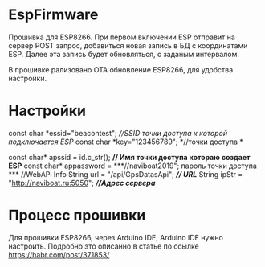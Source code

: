 # EspFirmware
Прошивка для ESP8266.
При первом включении ESP отправит на сервер POST запрос, добавиться новая запись в БД с координатами ESP. Далее эта запись будет обновляться, с заданым интервалом.

В прошивке рализовано OTA обновление ESP8266, для удобства настройки.

# Настройки 

const char *essid="beacontest"; *//SSID точки доступа к которой подключается ESP*
const char *key="123456789"; *//точки доступа *

const char* apssid = id.c_str();    **// Имя точки доступа котораю создает ESP**
const char* appassword = ***//naviboat2019";  пароль точки доступа ***
//WebAPi Info
String url = "/api/GpsDatasApi"; ***// URL***
String ipStr = "http://naviboat.ru:5050"; ***//Адрес сервера***
# Процесс прошивки
Для прошивки ESP8266, через  Arduino IDE,  Arduino IDE нужно настроить. Подробно это описанно в статье по ссылке https://habr.com/post/371853/


